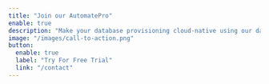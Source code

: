 ```yaml
---
title: "Join our AutomatePro"
enable: true
description: "Make your database provisioning cloud-native using our database generation, masking and subsetting engine that runs in Kubernetes."
image: "/images/call-to-action.png"
button:
  enable: true
  label: "Try For Free Trial"
  link: "/contact"
---
```

